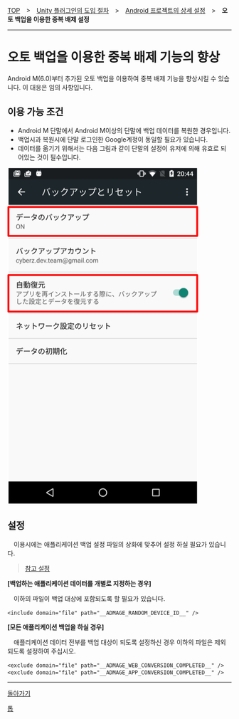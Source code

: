[TOP](../../../../README.md)　>　[Unity 플러그인의 도입 절차](../../README.md)　>　[Android 프로젝트의 상세 설정](../README.md)　>　**오토 백업을 이용한 중복 배제 설정**

---

# 오토 백업을 이용한 중복 배제 기능의 향상

Android M(6.0)부터 추가된 오토 백업을 이용하여 중복 배제 기능을 향상시킬 수 있습니다.
이 대응은 임의 사항입니다.

## 이용 가능 조건

* Android M 단말에서 Android M이상의 단말에 백업 데이터를 복원한 경우입니다.
* 백업시과 복원시에 단말 로그인한 Google계정이 동일할 필요가 있습니다.
* 데이터를 옮기기 위해서는 다음 그림과 같이 단말의 설정이 유저에 의해 유효로 되어있는 것이 필수입니다.

![설정 화면](./img01.png)

## 설정

　이용시에는 애플리케이션 백업 설정 파일의 상화에 맞추어 설정 하실 필요가 있습니다.

> [참고 설정](https://developer.android.com/training/backup/autosyncapi.html)

**[백업하는 애플리케이션 데이터를 개별로 지정하는 경우]**

　이하의 파일이 백업 대상에 포함되도록 할 필요가 있습니다.

```
<include domain="file" path="__ADMAGE_RANDOM_DEVICE_ID__" />
```

**[모든 애플리케이션 백업을 하실 경우]**

　애플리케이션 데이터 전부를 백업 대상이 되도록 설정하신 경우 이하의 파일은 제외되도록 설정하여 주십시오.

```
<exclude domain="file" path="__ADMAGE_WEB_CONVERSION_COMPLETED__" />
<exclude domain="file" path="__ADMAGE_APP_CONVERSION_COMPLETED__" />
```

---
[돌아가기](../README.md)

[톱](../../../../README.md)
